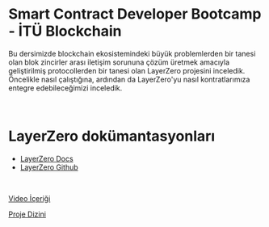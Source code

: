 # Smart Contract Developer Bootcamp - İTÜ Blockchain

Bu dersimizde blockchain ekosistemindeki büyük problemlerden bir tanesi olan blok zincirler arası iletişim sorununa çözüm üretmek amacıyla geliştirilmiş protocollerden bir tanesi olan LayerZero projesini inceledik. Öncelikle nasıl çalıştığına, ardından da LayerZero'yu nasıl kontratlarımıza entegre edebileceğimizi inceledik.

<br/>

# LayerZero dokümantasyonları

* [LayerZero Docs](https://layerzero.gitbook.io/)
* [LayerZero Github](https://github.com/LayerZero-Labs/solidity-examples)


<br/>


[Video İçeriği](https://www.youtube.com/watch?v=zf4orRramo4)

[Proje Dizini](./LayerZeroApplication/)
